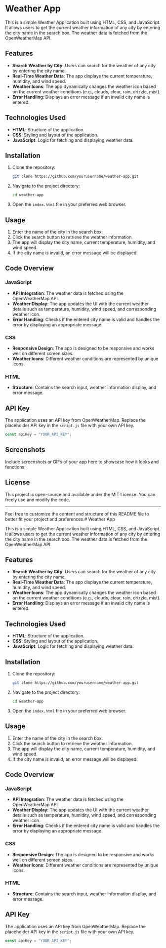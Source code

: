 # Weather App

This is a simple Weather Application built using HTML, CSS, and JavaScript. It allows users to get the current weather information of any city by entering the city name in the search box. The weather data is fetched from the OpenWeatherMap API.

## Features

- **Search Weather by City**: Users can search for the weather of any city by entering the city name.
- **Real-Time Weather Data**: The app displays the current temperature, humidity, and wind speed.
- **Weather Icons**: The app dynamically changes the weather icon based on the current weather conditions (e.g., clouds, clear, rain, drizzle, mist).
- **Error Handling**: Displays an error message if an invalid city name is entered.

## Technologies Used

- **HTML**: Structure of the application.
- **CSS**: Styling and layout of the application.
- **JavaScript**: Logic for fetching and displaying weather data.

## Installation

1. Clone the repository:

   ```bash
   git clone https://github.com/yourusername/weather-app.git
   ```

2. Navigate to the project directory:

   ```bash
   cd weather-app
   ```

3. Open the `index.html` file in your preferred web browser.

## Usage

1. Enter the name of the city in the search box.
2. Click the search button to retrieve the weather information.
3. The app will display the city name, current temperature, humidity, and wind speed.
4. If the city name is invalid, an error message will be displayed.

## Code Overview

### JavaScript

- **API Integration**: The weather data is fetched using the OpenWeatherMap API.
- **Weather Display**: The app updates the UI with the current weather details such as temperature, humidity, wind speed, and corresponding weather icon.
- **Error Handling**: Checks if the entered city name is valid and handles the error by displaying an appropriate message.

### CSS

- **Responsive Design**: The app is designed to be responsive and works well on different screen sizes.
- **Weather Icons**: Different weather conditions are represented by unique icons.

### HTML

- **Structure**: Contains the search input, weather information display, and error message.

## API Key

The application uses an API key from OpenWeatherMap. Replace the placeholder API key in the `script.js` file with your own API key.

```javascript
const apiKey = "YOUR_API_KEY";
```

## Screenshots

Include screenshots or GIFs of your app here to showcase how it looks and functions.

## License

This project is open-source and available under the MIT License. You can freely use and modify the code.

---

Feel free to customize the content and structure of this README file to better fit your project and preferences.# Weather App

This is a simple Weather Application built using HTML, CSS, and JavaScript. It allows users to get the current weather information of any city by entering the city name in the search box. The weather data is fetched from the OpenWeatherMap API.

## Features

- **Search Weather by City**: Users can search for the weather of any city by entering the city name.
- **Real-Time Weather Data**: The app displays the current temperature, humidity, and wind speed.
- **Weather Icons**: The app dynamically changes the weather icon based on the current weather conditions (e.g., clouds, clear, rain, drizzle, mist).
- **Error Handling**: Displays an error message if an invalid city name is entered.

## Technologies Used

- **HTML**: Structure of the application.
- **CSS**: Styling and layout of the application.
- **JavaScript**: Logic for fetching and displaying weather data.

## Installation

1. Clone the repository:

   ```bash
   git clone https://github.com/yourusername/weather-app.git
   ```

2. Navigate to the project directory:

   ```bash
   cd weather-app
   ```

3. Open the `index.html` file in your preferred web browser.

## Usage

1. Enter the name of the city in the search box.
2. Click the search button to retrieve the weather information.
3. The app will display the city name, current temperature, humidity, and wind speed.
4. If the city name is invalid, an error message will be displayed.

## Code Overview

### JavaScript

- **API Integration**: The weather data is fetched using the OpenWeatherMap API.
- **Weather Display**: The app updates the UI with the current weather details such as temperature, humidity, wind speed, and corresponding weather icon.
- **Error Handling**: Checks if the entered city name is valid and handles the error by displaying an appropriate message.

### CSS

- **Responsive Design**: The app is designed to be responsive and works well on different screen sizes.
- **Weather Icons**: Different weather conditions are represented by unique icons.

### HTML

- **Structure**: Contains the search input, weather information display, and error message.

## API Key

The application uses an API key from OpenWeatherMap. Replace the placeholder API key in the `script.js` file with your own API key.

```javascript
const apiKey = "YOUR_API_KEY";
```



